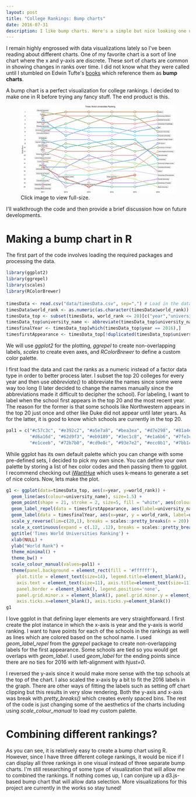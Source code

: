 ```yaml
---
layout: post
title: "College Rankings: Bump charts"
date: 2016-07-31
description: I like bump charts. Here's a simple but nice looking one using R + ggplot.
---
```


I remain highly engrossed with data visualizations lately so I've been reading about 
different charts. One of my favorite chart is a sort of line chart where the x and y-axis 
are discrete. These sort of charts are common in showing changes in ranks 
over time. I did not know what they were called until I stumbled on Edwin Tufte's 
[books](http://www.edwardtufte.com/bboard/q-and-a-fetch-msg?msg_id=0003nk) which 
reference them as __bump charts__.

A bump chart is a perfect visualization for college rankings. I decided to make one in R 
before trying any fancy stuff. The end product is this.

<figure>
 <a href="/img/Times_Top20.png" data-lightbox="appfoundry_image_set" data-title="Source: 
 Times Higher Education World University Rankings">
  <img src="/img/Times_Top20.png" alt="Bump chart" style="max-width:100%;"/>
</a>
 <div class="col caption">Click image to view full-size. </div>
 </figure>

I'll walkthrough the code and then provide a brief discussion how on future developments.

# Making a bump chart in R

The first part of the code involves loading the required packages and processing the data.

```R
library(ggplot2)
library(ggrepel)
library(scales)
library(RColorBrewer)

timesData <- read.csv("data/timesData.csv", sep=",") # Load in the data
timesData$world_rank <- as.numeric(as.character(timesData$world_rank))
timesData_top <- subset(timesData, world_rank <= 20)[c("year","university_name", "world_rank")] 
timesData_top$university_name <- abbreviate(timesData_top$university_name,25)
timesfinalYear <- timesData_top[which(timesData_top$year == 2016),]
timesfirstAppearance <- timesData_top[!duplicated(timesData_top$university_name) & timesData_top$year != 2016,]
```

We will use _ggplot2_ for the plotting, _ggrepel_ to create non-overlapping labels, 
_scales_ to create even axes, and _RColorBrewer_ to define a custom color palette.

I first load the data and cast the ranks as a numeric instead of a factor data type in 
order to better process later. I subset the top 20 colleges for every year and then use
_abbreviate()_ to abbreviate the names since some were way too long (I later decided to 
change the names manually since the abbreviations made it difficult to decipher the 
school). For labeling, I want to label when the school first appears in the top 20 and 
the most recent year. The reason for the former is that some schools like Northwestern 
appears in the top 20 just once and other like Duke did not appear until later years. As 
for the latter, it is good to know which schools are currently in the top 20.

```R
pal1 = c("#c57c3c", "#e392c2", "#a5e7a8", "#bea3ea", "#d7e298", "#81a4e3", "#a6b16a", "#a7baf2", "#e4c587", "#5ab6e6",
         "#d6a16d", "#62d9f3", "#eb9189", "#3ec1c8", "#e1a6b6", "#7fe3c5", "#e5b4e2", "#8bba83", "#cd5136", "#84bb9c",
         "#e1ceeb", "#72b7b0", "#cd9e8c", "#93e7e2", "#ecc0b1", "#7bb1c6", "#d8e8c5", "#acbadd", "#b2b593", "#acd8eb")
```

While ggplot has its own default palette which you can change with some pre-defined sets,
I decided to pick my own since. You can define your own palette by storing a list of hex 
color codes and then passing them to ggplot. I recommend checking out 
[iWantHue](https://github.com/medialab/iwanthue) which uses k-means to generate a set
of nice colors. Now, lets make the plot.

```R
g1 <- ggplot(data=timesData_top, aes(x=year, y=world_rank)) + 
  geom_line(aes(colour=university_name), size=1.5) + 
  geom_point(shape = 21, stroke = 2, size=5, fill = "white", aes(colour=university_name)) + 
  geom_label_repel(data = timesfirstAppearance, aes(label=university_name), size=3, fontface = "bold", color='#2f2f2f') +
  geom_label(data = timesfinalYear, aes(x=year, y = world_rank, label=university_name), size=3, fontface = "bold", color='#2f2f2f', hjust=0) +
  scale_y_reverse(lim=c(20,1), breaks = scales::pretty_breaks(n = 20)) +
  scale_x_continuous(expand = c(.12, .12), breaks = scales::pretty_breaks(n = 5)) +
  ggtitle('Times World Universities Ranking') +
  xlab(NULL) +
  ylab("World Rank") +
  theme_minimal() +
  theme_bw() +
  scale_colour_manual(values=pal1) + 
  theme(panel.background = element_rect(fill = '#ffffff'),
    plot.title = element_text(size=14), legend.title=element_blank(),
    axis.text = element_text(size=11), axis.title=element_text(size=11), 
    panel.border = element_blank(), legend.position='none', 
    panel.grid.minor.x = element_blank(), panel.grid.minor.y = element_blank(),
    axis.ticks.x=element_blank(), axis.ticks.y=element_blank())
g1
```

I love ggplot in that defining layer elements are very straightforward. I first create the
plot instance in which the x-axis is year and the y-axis is world ranking. I want to have 
points for each of the schools in the rankings as well as lines which are colored based on
the school name.  I used _geom_label_repel_ from the _ggrepel_ package to create 
non-overlapping labels for the first appearance. Some schools are tied so you would get 
overlaps with _geom_label_. I used _geom_label_ for the ending points since there are no
ties for 2016 with left-alignment with _hjust=0_.

I reversed the y-axis since it would make more sense with the top schools at the top of 
the chart. I also scaled the x-axis by a bit to fit the 2016 labels in the graph. There are 
other ways of fitting the labels such as setting off chart clipping but this results in very 
slow rendering. Both the y-axis and x-axis was break with _pretty_breaks()_ which creates 
evenly spaced bins. The rest of the code is just changing some of the aesthetics of the 
charts including using _scale_colour_manual_ to load my custom palette.

# Combining different rankings?

As you can see, it is relatively easy to create a bump chart using R. However, since I have 
three different college rankings, it would be nice if I can display all three rankings in
one visual instead of three separate bump charts. I'm still researching of some type of
visualization that will allow me to combined the rankings. If nothing comes up, I can 
conjure up a d3.js-based bump chart that will allow data selection. More visualizations 
for this project are currently in the works so stay tuned!
